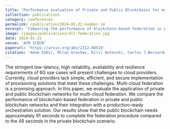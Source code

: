 ```yaml
---
title: "Performance evaluation of Private and Public Blockchains for multi-cloud service federation"
collection: publications
category: conferences
permalink: /publication/2024-01-22-number-14
excerpt: 'Comparing the performance of blockchain-based federation in private and public blockchain networks and their integration with a production-ready orchestration solution.'
image: /images/publications/dlt-federation.jpg
date: 2024-01-22
venue: 'ACM ICDCN'
paperurl: 'https://arxiv.org/abs/2312.08510'
citation: 'Adam Zahir, Milan Groshev, Kiril Antevski, Carlos J.Bernardos, Constantine Ayimba, and Antonio De La Oliva. 2024. Performance evaluation of Private and Public Blockchains for multi-cloud service federation. In Proceedings of the 25th International Conference on Distributed Computing and Networking (ICDCN 24). Association for Computing Machinery, New York, NY, USA, 217–221.'
---
```


The stringent low-latency, high reliability, availability and resilience requirements of 6G use cases will present challenges to cloud providers. Currently, cloud providers lack simple, efficient, and secure implementation of provisioning solutions that meet these challenges. Multi-cloud federation is a promising approach. In this paper, we evaluate the application of private and public blockchain networks for multi-cloud federation. We compare the performance of blockchain-based federation in private and public blockchain networks and their integration with a production-ready orchestration solution. Our results show that the public blockchain needs approximately 91 seconds to complete the federation procedure compared to the 48 seconds in the private blockchain scenario.

